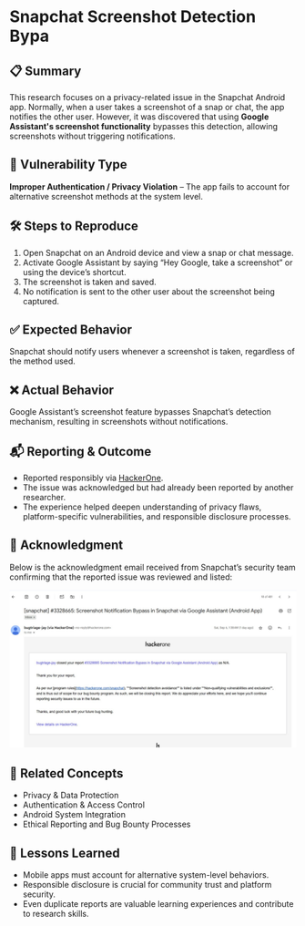 # Snapchat Screenshot Detection Bypa

## 📋 Summary
This research focuses on a privacy-related issue in the Snapchat Android app. Normally, when a user takes a screenshot of a snap or chat, the app notifies the other user. However, it was discovered that using **Google Assistant's screenshot functionality** bypasses this detection, allowing screenshots without triggering notifications.

## 🚨 Vulnerability Type
**Improper Authentication / Privacy Violation** – The app fails to account for alternative screenshot methods at the system level.

## 🛠 Steps to Reproduce
1. Open Snapchat on an Android device and view a snap or chat message.
2. Activate Google Assistant by saying “Hey Google, take a screenshot” or using the device’s shortcut.
3. The screenshot is taken and saved.
4. No notification is sent to the other user about the screenshot being captured.

## ✅ Expected Behavior
Snapchat should notify users whenever a screenshot is taken, regardless of the method used.

## ❌ Actual Behavior
Google Assistant’s screenshot feature bypasses Snapchat’s detection mechanism, resulting in screenshots without notifications.

## 📬 Reporting & Outcome
- Reported responsibly via [HackerOne](https://hackerone.com).
- The issue was acknowledged but had already been reported by another researcher.
- The experience helped deepen understanding of privacy flaws, platform-specific vulnerabilities, and responsible disclosure processes.

## 📧 Acknowledgment

Below is the acknowledgment email received from Snapchat’s security team confirming that the reported issue was reviewed and listed:

![image alt](https://raw.githubusercontent.com/okroshan4u/Open-source-feedback-reports/refs/heads/main/Snap-chat-privacy-fix/Screenshot%202025-09-07%20121717.jpg)


## 📂 Related Concepts
- Privacy & Data Protection
- Authentication & Access Control
- Android System Integration
- Ethical Reporting and Bug Bounty Processes

## 📌 Lessons Learned
- Mobile apps must account for alternative system-level behaviors.
- Responsible disclosure is crucial for community trust and platform security.
- Even duplicate reports are valuable learning experiences and contribute to research skills.
